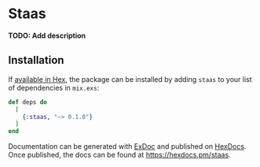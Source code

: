 # Staas

**TODO: Add description**

## Installation

If [available in Hex](https://hex.pm/docs/publish), the package can be installed
by adding `staas` to your list of dependencies in `mix.exs`:

```elixir
def deps do
  [
    {:staas, "~> 0.1.0"}
  ]
end
```

Documentation can be generated with [ExDoc](https://github.com/elixir-lang/ex_doc)
and published on [HexDocs](https://hexdocs.pm). Once published, the docs can
be found at <https://hexdocs.pm/staas>.

